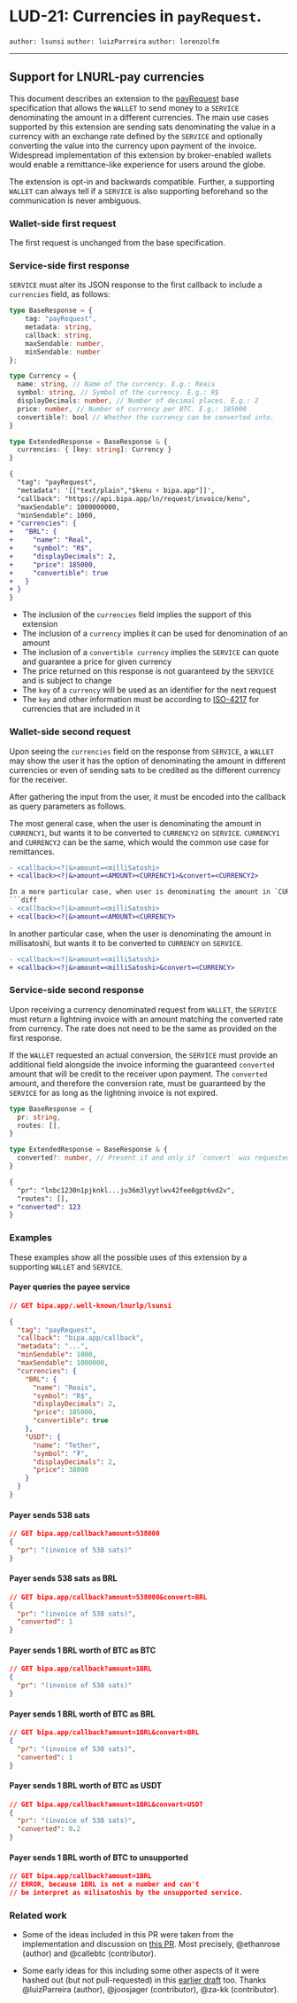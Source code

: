 LUD-21: Currencies in `payRequest`.
=================================

`author: lsunsi`
`author: luizParreira`
`author: lorenzolfm`

---

## Support for LNURL-pay currencies

This document describes an extension to the [payRequest](https://github.com/lnurl/luds/blob/luds/06.md) base specification that allows the `WALLET` to send money to a `SERVICE` denominating the amount in a different currencies. The main use cases supported by this extension are sending sats denominating the value in a currency with an exchange rate defined by the `SERVICE` and optionally converting the value into the currency upon payment of the invoice. Widespread implementation of this extension by broker-enabled wallets would enable a remittance-like experience for users around the globe.

The extension is opt-in and backwards compatible. Further, a supporting `WALLET` can always tell if a `SERVICE` is also supporting beforehand so the communication is never ambiguous.

### Wallet-side first request

The first request is unchanged from the base specification.

### Service-side first response

`SERVICE` must alter its JSON response to the first callback to include a `currencies` field, as follows:

```typescript
type BaseResponse = {
    tag: "payRequest",
    metadata: string,
    callback: string,
    maxSendable: number,
    minSendable: number
};

type Currency = {
  name: string, // Name of the currency. E.g.: Reais
  symbol: string, // Symbol of the currency. E.g.: R$
  displayDecimals: number, // Number of decimal places. E.g.: 2
  price: number, // Number of currency per BTC. E.g.: 185000
  convertible?: bool // Whether the currency can be converted into.
}

type ExtendedResponse = BaseResponse & {
  currencies: { [key: string]: Currency }
}
```

```diff
{
  "tag": "payRequest",
  "metadata": '[["text/plain","$kenu ⚡ bipa.app"]]',
  "callback": "https://api.bipa.app/ln/request/invoice/kenu",
  "maxSendable": 1000000000,
  "minSendable": 1000,
+ "currencies": {
+   "BRL": {
+     "name": "Real",
+     "symbol": "R$",
+     "displayDecimals": 2,
+     "price": 185000,
+     "convertible": true
+   }
+ }
}
```

- The inclusion of the `currencies` field implies the support of this extension
- The inclusion of a `currency` implies it can be used for denomination of an amount
- The inclusion of a `convertible currency` implies the `SERVICE` can quote and guarantee a price for given currency
- The price returned on this response is not guaranteed by the `SERVICE` and is subject to change
- The `key` of a `currency` will be used as an identifier for the next request
- The `key` and other information must be according to [ISO-4217](https://en.wikipedia.org/wiki/ISO_4217) for currencies that are included in it

### Wallet-side second request

Upon seeing the `currencies` field on the response from `SERVICE`, a `WALLET` may show the user it has the option of denominating the amount in different currencies or even of sending sats to be credited as the different currency for the receiver.

After gathering the input from the user, it must be encoded into the callback as query parameters as follows.

The most general case, when the user is denominating the amount in `CURRENCY1`, but wants it to be converted to `CURRENCY2` on `SERVICE`.
`CURRENCY1` and `CURRENCY2` can be the same, which would the common use case for remittances.
```diff
- <callback><?|&>amount=<milliSatoshi>
+ <callback><?|&>amount=<AMOUNT><CURRENCY1>&convert=<CURRENCY2>

In a more particular case, when user is denominating the amount in `CURRENCY`, but does not want to convert it or the service does not support conversion.
```diff
- <callback><?|&>amount=<milliSatoshi>
+ <callback><?|&>amount=<AMOUNT><CURRENCY>
```

In another particular case, when the user is denominating the amount in millisatoshi, but wants it to be converted to `CURRENCY` on `SERVICE`.
```diff
- <callback><?|&>amount=<milliSatoshi>
+ <callback><?|&>amount=<milliSatoshi>&convert=<CURRENCY>
```

### Service-side second response

Upon receiving a currency denominated request from `WALLET`, the `SERVICE` must return a lightning invoice with an amount matching the converted rate from currency. The rate does not need to be the same as provided on the first response.

If the `WALLET` requested an actual conversion, the `SERVICE` must provide an additional field alongside the invoice informing the guaranteed `converted` amount that will be credit to the receiver upon payment. The `converted` amount, and therefore the conversion rate, must be guaranteed by the `SERVICE` for as long as the lightning invoice is not expired.

```typescript
type BaseResponse = {
  pr: string,
  routes: [],
}

type ExtendedResponse = BaseResponse & {
  converted?: number, // Present if and only if `convert` was requested.
}
```

```diff
{
  "pr": "lnbc1230n1pjknkl...ju36m3lyytlwv42fee8gpt6vd2v",
  "routes": [],
+ "converted": 123
}
```

### Examples
These examples show all the possible uses of this extension by a supporting `WALLET` and `SERVICE`.

#### Payer queries the payee service

```json
// GET bipa.app/.well-known/lnurlp/lsunsi

{
  "tag": "payRequest",
  "callback": "bipa.app/callback",
  "metadata": "...",
  "minSendable": 1000,
  "maxSendable": 1000000,
  "currencies": {
    "BRL": {
      "name": "Reais",
      "symbol": "R$",
      "displayDecimals": 2,
      "price": 185000,
      "convertible": true
    },
    "USDT": {
      "name": "Tether",
      "symbol": "₮",
      "displayDecimals": 2,
      "price": 38000
    }
  }
}
```

#### Payer sends 538 sats
```json
// GET bipa.app/callback?amount=538000
{
  "pr": "(invoice of 538 sats)"
}
```
#### Payer sends 538 sats as BRL
```json
// GET bipa.app/callback?amount=538000&convert=BRL
{
  "pr": "(invoice of 538 sats)",
  "converted": 1
}
```
#### Payer sends 1 BRL worth of BTC as BTC
```json
// GET bipa.app/callback?amount=1BRL
{
  "pr": "(invoice of 538 sats)"
}
```
#### Payer sends 1 BRL worth of BTC as BRL
```json
// GET bipa.app/callback?amount=1BRL&convert=BRL
{
  "pr": "(invoice of 538 sats)",
  "converted": 1
}
```
#### Payer sends 1 BRL worth of BTC as USDT
```json
// GET bipa.app/callback?amount=1BRL&convert=USDT
{
  "pr": "(invoice of 538 sats)",
  "converted": 0.2
}
```
#### Payer sends 1 BRL worth of BTC to unsupported
```json
// GET bipa.app/callback?amount=1BRL
// ERROR, because 1BRL is not a number and can't
// be interpret as milisatoshis by the unsupported service.
```

### Related work

- Some of the ideas included in this PR were taken from the implementation and discussion on [this PR](https://github.com/lnurl/luds/pull/207). Most precisely, @ethanrose (author) and @callebtc (contributor).

- Some early ideas for this including some other aspects of it were hashed out (but not pull-requested) in this [earlier draft](https://github.com/bipa-app/lnurl-rfc/pull/1) too. Thanks @luizParreira (author), @joosjager (contributor), @za-kk (contributor).
